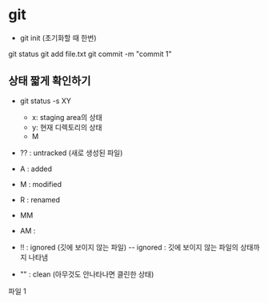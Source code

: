 # git
- git init (초기화할 때 한번)

git status
git add file.txt
git commit -m "commit 1"

## 상태 짧게 확인하기
- git status -s
  XY
  - x: staging area의 상태
  - y: 현재 디렉토리의 상태
  - M

- ?? : untracked (새로 생성된 파일)
- A : added
- M : modified
- R : renamed
- MM
- AM :
- !! : ignored (깃에 보이지 않는 파일)
  -- ignored : 깃에 보이지 않는 파일의 상태까지 나타냄
- "" : clean (아무것도 안나타나면 클린한 상태)

파일 1